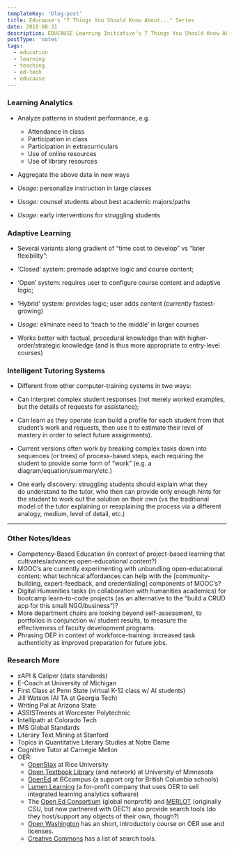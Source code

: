 ```yaml
---
templateKey: 'blog-post'
title: Educause's "7 Things You Should Know About..." Series
date: 2018-08-31
description: EDUCAUSE Learning Initiative's 7 Things You Should Know About...™ series provides concise information on emerging learning technologies and related practices. Each brief focuses on a single technology or practice.
postType: 'notes'
tags:
  - education
  - learning
  - teaching
  - ed-tech
  - educause
---
```


### Learning Analytics

*   Analyze patterns in student performance, e.g.
    *   Attendance in class
    *   Participation in class
    *   Participation in extracurriculars
    *   Use of online resources
    *   Use of library resources

*   Aggregate the above data in new ways
*   _Usage:_ personalize instruction in large classes
*   _Usage:_ counsel students about best academic majors/paths
*   _Usage:_ early interventions for struggling students

### Adaptive Learning

*   Several variants along gradient of “time cost to develop” vs “later flexibility”:

*   ‘Closed’ system: premade adaptive logic and course content;
*   ‘Open’ system: requires user to configure course content and adaptive logic;
*   ‘Hybrid’ system: provides logic; user adds content (currently fastest-growing)

*   _Usage:_ eliminate need to ‘teach to the middle’ in larger courses
*   Works better with factual, procedural knowledge than with higher-order/strategic knowledge (and is thus more appropriate to entry-level courses)

### Intelligent Tutoring Systems

*   Different from other computer-training systems in two ways:

*   Can interpret complex student responses (not merely worked examples, but the details of requests for assistance);
*   Can learn as they operate (can build a profile for each student from that student’s work and requests, then use it to estimate their level of mastery in order to select future assignments).

*   Current versions often work by breaking complex tasks down into sequences (or trees) of process-based steps, each requiring the student to provide some form of “work” (e.g. a diagram/equation/summary/etc.)
*   One early discovery: struggling students should explain what they do understand to the tutor, who then can provide only enough hints for the student to work out the solution on their own (vs the traditional model of the tutor explaining or reexplaining the process via a different analogy, medium, level of detail, etc.)

* * *

### Other Notes/Ideas

*   Competency-Based Education (in context of project-based learning that cultivates/advances open-educational content?)
*   MOOC’s are currently experimenting with unbundling open-educational content: what technical affordances can help with the \[community-building, expert-feedback, and credentialing\] components of MOOC’s?
*   Digital Humanities tasks (in collaboration with humanities academics) for bootcamp learn-to-code projects (as an alternative to the “build a CRUD app for this small NGO/business”)?
*   More department chairs are looking beyond self-assessment, to portfolios in conjunction w/ student results, to measure the effectiveness of faculty development programs.
*   Phrasing OEP in context of workforce-training: increased task authenticity as improved preparation for future jobs.

### Research More

*   xAPI & Caliper (data standards)
*   E-Coach at University of Michigan
*   First Class at Penn State (virtual K-12 class w/ AI students)
*   Jill Watson (AI TA at Georgia Tech)
*   Writing Pal at Arizona State
*   ASSISTments at Worcester Polytechnic
*   Intellipath at Colorado Tech
*   IMS Global Standards
*   Literary Text Mining at Stanford
*   Topics in Quantitative Literary Studies at Notre Dame
*   Cognitive Tutor at Carnegie Mellon
*   OER:
    *   [OpenStax](https://www.google.com/url?q=https://openstax.org/about&sa=D&ust=1543096216913000) at Rice University
    *   [Open Textbook Library](https://www.google.com/url?q=http://open.umn.edu/opentextbooks/About.aspx&sa=D&ust=1543096216913000) (and network) at University of Minnesota
    *   [OpenEd](https://www.google.com/url?q=https://open.bccampus.ca/find-open-textbooks/&sa=D&ust=1543096216914000) at BCcampus (a support org for British Columbia schools)
    *   [Lumen Learning](https://www.google.com/url?q=https://lumenlearning.com/courses?&sa=D&ust=1543096216914000) (a for-profit company that uses OER to sell integrated learning analytics software)
    *   The [Open Ed Consortium](https://www.google.com/url?q=https://www.oeconsortium.org/about-oec/&sa=D&ust=1543096216915000) (global nonprofit) and [MERLOT](https://www.google.com/url?q=http://info.merlot.org/merlothelp/topic.htm%23t%3DWho_We_Are.htm&sa=D&ust=1543096216915000) (originally CSU, but now partnered with OEC?) also provide search tools (do they host/support any objects of their own, though?)
    *   [Open Washington](https://www.google.com/url?q=http://www.openwa.org/&sa=D&ust=1543096216916000) has an short, introductory course on OER use and licenses.
    *   [Creative Commons](https://www.google.com/url?q=https://creativecommons.org/about/program-areas/education-oer/education-oer-resources/&sa=D&ust=1543096216917000) has a list of search tools.